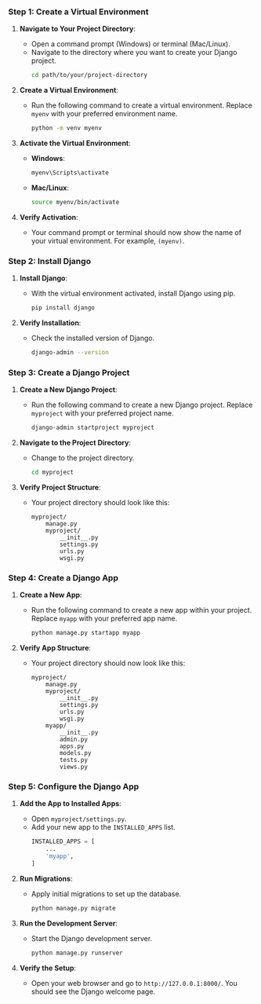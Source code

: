 ### Step 1: Create a Virtual Environment

1. **Navigate to Your Project Directory**:
   - Open a command prompt (Windows) or terminal (Mac/Linux).
   - Navigate to the directory where you want to create your Django project.
     ```bash
     cd path/to/your/project-directory
     ```

2. **Create a Virtual Environment**:
   - Run the following command to create a virtual environment. Replace `myenv` with your preferred environment name.
     ```bash
     python -m venv myenv
     ```

3. **Activate the Virtual Environment**:
   - **Windows**:
     ```bash
     myenv\Scripts\activate
     ```
   - **Mac/Linux**:
     ```bash
     source myenv/bin/activate
     ```

4. **Verify Activation**:
   - Your command prompt or terminal should now show the name of your virtual environment. For example, `(myenv)`.

### Step 2: Install Django

1. **Install Django**:
   - With the virtual environment activated, install Django using pip.
     ```bash
     pip install django
     ```

2. **Verify Installation**:
   - Check the installed version of Django.
     ```bash
     django-admin --version
     ```

### Step 3: Create a Django Project

1. **Create a New Django Project**:
   - Run the following command to create a new Django project. Replace `myproject` with your preferred project name.
     ```bash
     django-admin startproject myproject
     ```

2. **Navigate to the Project Directory**:
   - Change to the project directory.
     ```bash
     cd myproject
     ```

3. **Verify Project Structure**:
   - Your project directory should look like this:
     ```
     myproject/
         manage.py
         myproject/
             __init__.py
             settings.py
             urls.py
             wsgi.py
     ```

### Step 4: Create a Django App

1. **Create a New App**:
   - Run the following command to create a new app within your project. Replace `myapp` with your preferred app name.
     ```bash
     python manage.py startapp myapp
     ```

2. **Verify App Structure**:
   - Your project directory should now look like this:
     ```
     myproject/
         manage.py
         myproject/
             __init__.py
             settings.py
             urls.py
             wsgi.py
         myapp/
             __init__.py
             admin.py
             apps.py
             models.py
             tests.py
             views.py
     ```

### Step 5: Configure the Django App

1. **Add the App to Installed Apps**:
   - Open `myproject/settings.py`.
   - Add your new app to the `INSTALLED_APPS` list.
     ```python
     INSTALLED_APPS = [
         ...
         'myapp',
     ]
     ```

2. **Run Migrations**:
   - Apply initial migrations to set up the database.
     ```bash
     python manage.py migrate
     ```

3. **Run the Development Server**:
   - Start the Django development server.
     ```bash
     python manage.py runserver
     ```

4. **Verify the Setup**:
   - Open your web browser and go to `http://127.0.0.1:8000/`. You should see the Django welcome page.

